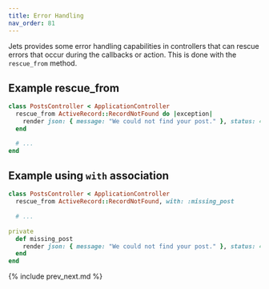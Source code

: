 ```yaml
---
title: Error Handling
nav_order: 81
---
```


Jets provides some error handling capabilities in controllers that can rescue errors that occur during the callbacks or action. This is done with the `rescue_from` method.

## Example rescue_from

```ruby
class PostsController < ApplicationController
  rescue_from ActiveRecord::RecordNotFound do |exception|
    render json: { message: "We could not find your post." }, status: 404
  end

  # ...
end
```

## Example using `with` association

```ruby
class PostsController < ApplicationController
  rescue_from ActiveRecord::RecordNotFound, with: :missing_post
  
  # ...
  
private
  def missing_post
    render json: { message: "We could not find your post." }, status: 404
  end
end
```

{% include prev_next.md %}
